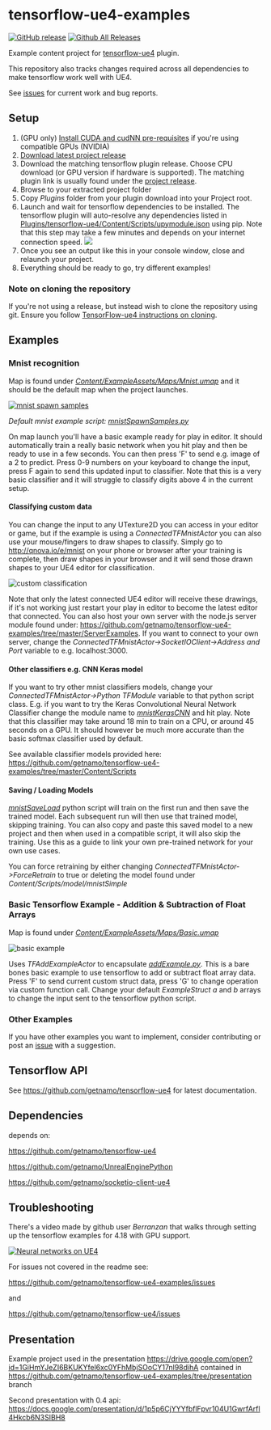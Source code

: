 # tensorflow-ue4-examples

[![GitHub release](https://img.shields.io/github/release/getnamo/tensorflow-ue4-examples/all.svg)](https://github.com/getnamo/tensorflow-ue4-examples/releases)
[![Github All Releases](https://img.shields.io/github/downloads/getnamo/tensorflow-ue4-examples/total.svg)](https://github.com/getnamo/tensorflow-ue4-examples/releases)

Example content project for [tensorflow-ue4](https://github.com/getnamo/tensorflow-ue4) plugin.

This repository also tracks changes required across all dependencies to make tensorflow work well with UE4.

See [issues](https://github.com/getnamo/tensorflow-ue4-examples/issues) for current work and bug reports.

## Setup

 1.	(GPU only) [Install CUDA and cudNN pre-requisites](https://www.tensorflow.org/install/install_windows) if you're using compatible GPUs (NVIDIA)
 2. [Download latest project release](https://github.com/getnamo/tensorflow-ue4-examples/releases)
 3.	Download the matching tensorflow plugin release. Choose CPU download (or GPU version if hardware is supported). The matching plugin link is usually found under the [project release](https://github.com/getnamo/tensorflow-ue4-examples/releases).
 4.	Browse to your extracted project folder
 5. Copy *Plugins* folder from your plugin download into your Project root.
 6. Launch and wait for tensorflow dependencies to be installed. The tensorflow plugin will auto-resolve any dependencies listed in [Plugins/tensorflow-ue4/Content/Scripts/upymodule.json](https://github.com/getnamo/tensorflow-ue4/blob/master/Content/Scripts/upymodule.json) using pip. Note that this step may take a few minutes and depends on your internet connection speed.
 ![](https://camo.githubusercontent.com/711214ab75ba5ddabb0629e1b24fa9913680a1a1/687474703a2f2f692e696d6775722e636f6d2f7338574475374d2e706e67)
 7. Once you see an output like this in your console window, close and relaunch your project.
 8. Everything should be ready to go, try different examples!
 
### Note on cloning the repository

If you're not using a release, but instead wish to clone the repository using git. Ensure you follow [TensorFlow-ue4 instructions on cloning](https://github.com/getnamo/tensorflow-ue4#note-on-git-clone).

## Examples

### Mnist recognition

Map is found under [_Content/ExampleAssets/Maps/Mnist.umap_](https://github.com/getnamo/tensorflow-ue4-examples/blob/master/Content/ExampleAssets/Maps/Mnist.umap)  and it should be the default map when the project launches.

[![mnist spawn samples](http://i.imgur.com/kvsLXvF.gif)](https://github.com/getnamo/tensorflow-ue4-examples/blob/master/Content/Scripts/mnistSpawnSamples.py)

*Default mnist example script: [mnistSpawnSamples.py](https://github.com/getnamo/tensorflow-ue4-examples/blob/master/Content/Scripts/mnistSpawnSamples.py)*

On map launch you'll have a basic example ready for play in editor. It should automatically train a really basic network when you hit play and then be ready to use in a few seconds. You can then press 'F' to send e.g. image of a 2 to predict. Press 0-9 numbers on your keyboard to change the input, press F again to send this updated input to classifier. Note that this is a very basic classifier and it will struggle to classify digits above 4 in the current setup.

#### Classifying custom data
You can change the input to any UTexture2D you can access in your editor or game, but if the example is using a *ConnectedTFMnistActor* you can also use your mouse/fingers to draw shapes to classify. Simply go to http://qnova.io/e/mnist on your phone or browser after your training is complete,  then draw shapes in your browser and it will send those drawn shapes to your UE4 editor for classification. 

![custom classification](http://i.imgur.com/TAV4Rie.gif)

Note that only the latest connected UE4 editor will receive these drawings, if it's not working just restart your play in editor to become the latest editor that connected. You can also host your own server with the node.js server module found under: https://github.com/getnamo/tensorflow-ue4-examples/tree/master/ServerExamples. If you want to connect to your own server, change the *ConnectedTFMnistActor->SocketIOClient->Address and Port* variable to e.g. localhost:3000.

#### Other classifiers e.g. CNN Keras model
If you want to try other mnist classifiers models, change your *ConnectedTFMnistActor->Python TFModule* variable to that python script class. E.g. if you want to try the Keras Convolutional Neural Network Classifier change the module name to [*mnistKerasCNN*](https://github.com/getnamo/tensorflow-ue4-examples/blob/master/Content/Scripts/mnistKerasCNN.py) and hit play. Note that this classifier may take around 18 min to train on a CPU, or around 45 seconds on a GPU. It should however be much more accurate than the basic softmax classifier used by default.

See available classifier models provided here: https://github.com/getnamo/tensorflow-ue4-examples/tree/master/Content/Scripts

#### Saving / Loading Models
[*mnistSaveLoad*](https://github.com/getnamo/tensorflow-ue4-examples/blob/master/Content/Scripts/mnistSaveLoad.py) python script will train on the first run and then save the trained model. Each subsequent run will then use that trained model, skipping training. You can also copy and paste this saved model to a new project and then when used in a compatible script, it will also skip the training. Use this as a guide to link your own pre-trained network for your own use cases.

You can force retraining by either changing *ConnectedTFMnistActor->ForceRetrain* to true or deleting the model found under *Content/Scripts/model/mnistSimple*

### Basic Tensorflow Example - Addition & Subtraction of Float Arrays

Map is found under [_Content/ExampleAssets/Maps/Basic.umap_](https://github.com/getnamo/tensorflow-ue4-examples/blob/master/Content/ExampleAssets/Maps/Basic.umap) 

![basic example](http://i.imgur.com/I50IQ8h.png)

Uses *TFAddExampleActor* to encapsulate [*addExample.py*](https://github.com/getnamo/tensorflow-ue4-examples/blob/master/Content/Scripts/addExample.py). This is a bare bones basic example to use tensorflow to add or subtract float array data. Press 'F' to send current custom struct data, press 'G' to change operation via custom function call. Change your default *ExampleStruct* *a* and *b* arrays to change the input sent to the tensorflow python script.

### Other Examples
If you have other examples you want to implement, consider contributing or post an [issue](https://github.com/getnamo/tensorflow-ue4-examples/issues) with a suggestion.

## Tensorflow API

See https://github.com/getnamo/tensorflow-ue4 for latest documentation.

## Dependencies

depends on: 

https://github.com/getnamo/tensorflow-ue4

https://github.com/getnamo/UnrealEnginePython 

https://github.com/getnamo/socketio-client-ue4

## Troubleshooting

There's a video made by github user _Berranzan_ that walks through setting up the tensorflow examples for 4.18 with GPU support.

[![Neural networks on UE4](http://img.youtube.com/vi/ZciLnYV4jIo/0.jpg)](https://www.youtube.com/watch?v=ZciLnYV4jIo)

For issues not covered in the readme see:

https://github.com/getnamo/tensorflow-ue4-examples/issues

and

https://github.com/getnamo/tensorflow-ue4/issues


## Presentation
Example project used in the presentation https://drive.google.com/open?id=1GiHmYJeZI6BKUKYfel6xc0YFhMbjSOoCY17nl98dihA contained in https://github.com/getnamo/tensorflow-ue4-examples/tree/presentation branch

Second presentation with 0.4 api: https://docs.google.com/presentation/d/1p5p6CjYYYfbflFpvr104U1GwrfArfl4Hkcb6N3SIBH8
